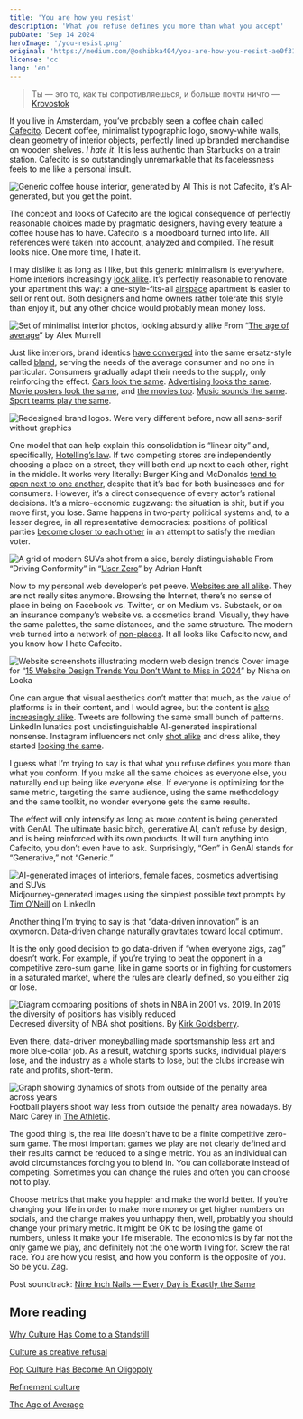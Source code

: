 ```yaml
---
title: 'You are how you resist'
description: 'What you refuse defines you more than what you accept'
pubDate: 'Sep 14 2024'
heroImage: '/you-resist.png'
original: 'https://medium.com/@oshibka404/you-are-how-you-resist-ae0f31650377'
license: 'cc'
lang: 'en'
---
```


> Ты — это то, как ты сопротивляешься, и больше почти ничто
> — [Krovostok](https://genius.com/Krovostok-being-bad-lyrics)

If you live in Amsterdam, you’ve probably seen a coffee chain called [Cafecito](https://cafecito.nl/). Decent coffee, minimalist typographic logo, snowy-white walls, clean geometry of interior objects, perfectly lined up branded merchandise on wooden shelves. _I hate it_. It is less authentic than Starbucks on a train station. Cafecito is so outstandingly unremarkable that its facelessness feels to me like a personal insult.

![Generic coffee house interior, generated by AI](../../blog-images/you-resist-1.webp)
This is not Cafecito, it’s AI-generated, but you get the point.

The concept and looks of Cafecito are the logical consequence of perfectly reasonable choices made by pragmatic designers, having every feature a coffee house has to have. Cafecito is a moodboard turned into life. All references were taken into account, analyzed and compiled. The result looks nice. One more time, I hate it.

I may dislike it as long as I like, but this generic minimalism is everywhere. Home interiors increasingly [look alike](https://www.instagram.com/fundamakeovers/). It’s perfectly reasonable to renovate your apartment this way: a one-style-fits-all [airspace](https://www.theguardian.com/commentisfree/2016/aug/06/hipster-aesthetic-taking-over-world) apartment is easier to sell or rent out. Both designers and home owners rather tolerate this style than enjoy it, but any other choice would probably mean money loss.

![Set of minimalist interior photos, looking absurdly alike](../../blog-images/you-resist-1.webp)
From “[The age of average](https://www.alexmurrell.co.uk/articles/the-age-of-average)” by Alex Murrell

Just like interiors, brand identics [have converged](https://www.bloomberg.com/opinion/articles/2020-09-07/welcome-to-your-bland-new-world-of-consumer-capitalism) into the same ersatz-style called [bland](https://www.bloomberg.com/opinion/articles/2020-09-07/welcome-to-your-bland-new-world-of-consumer-capitalism), serving the needs of the average consumer and no one in particular. Consumers gradually adapt their needs to the supply, only reinforcing the effect. [Cars look the same](https://www.roadandtrack.com/car-culture/a36715409/why-does-every-new-car-look-like-every-other-new-car/). [Advertising looks the same](https://eyeondesign.aiga.org/all-advertising-looks-the-same-these-days-blame-the-moodboard/). [Movie posters look the same](https://www.boredpanda.com/movie-poster-cliches/?utm_source=google&utm_medium=organic&utm_campaign=organic), and [the movies too](https://www.experimental-history.com/p/pop-culture-has-become-an-oligopoly). [Music sounds the same](https://towardsdatascience.com/hot-or-not-analyzing-60-years-of-billboard-hot-100-data-21e1a02cf304). [Sport teams play the same](https://www.theatlantic.com/newsletters/archive/2022/10/sabermetrics-analytics-ruined-baseball-sports-music-film/671924/).

![Redesigned brand logos. Were very different before, now all sans-serif without graphics](../../blog-images/you-resist-logos.jpeg)

One model that can help explain this consolidation is “linear city” and, specifically, [Hotelling’s law](https://en.wikipedia.org/wiki/Hotelling%27s_law). If two competing stores are independently choosing a place on a street, they will both end up next to each other, right in the middle. It works very literally: Burger King and McDonalds [tend to open next to one another](https://mindyourdecisions.com/blog/2012/10/23/why-are-mcdonalds-and-burger-king-usually-located-near-each-other-fast-food-location-game-theory/), despite that it’s bad for both businesses and for consumers. However, it’s a direct consequence of every actor’s rational decisions. It’s a micro-economic zugzwang: the situation is shit, but if you move first, you lose. Same happens in two-party political systems and, to a lesser degree, in all representative democracies: positions of political parties [become closer to each other](https://en.wikipedia.org/wiki/Median_voter_theorem) in an attempt to satisfy the median voter.

![A grid of modern SUVs shot from a side, barely distinguishable](../../blog-images/you-resist-cars.webp)
From “Driving Conformity” in “[User Zero](https://ade3.medium.com/driving-conformity-49ffb2b1ff9f)” by Adrian Hanft

Now to my personal web developer’s pet peeve. [Websites are all alike](https://www.fastcompany.com/90501691/science-confirms-it-web-sites-really-do-all-look-the-same). They are not really sites anymore. Browsing the Internet, there’s no sense of place in being on Facebook vs. Twitter, or on Medium vs. Substack, or on an insurance company’s website vs. a cosmetics brand. Visually, they have the same palettes, the same distances, and the same structure. The modern web turned into a network of [non-places](https://en.wikipedia.org/wiki/Non-place). It all looks like Cafecito now, and you know how I hate Cafecito.

![Website screenshots illustrating modern web design trends](../../blog-images/you-resist-web-trends.jpg)
Cover image for “[15 Website Design Trends You Don’t Want to Miss in 2024](https://looka.com/blog/website-design-trends/)” by Nisha on Looka

One can argue that visual aesthetics don’t matter that much, as the value of platforms is in their content, and I would agree, but the content is [also increasingly alike](https://qz.com/590581/everyone-has-the-same-personality-online). Tweets are following the same small bunch of patterns. LinkedIn lunatics post undistinguishable AI-generated inspirational nonsense. Instagram influencers not only [shot alike](https://www.instagram.com/insta_repeat/) and dress alike, they started [looking the same](https://www.vox.com/the-goods/2020/2/13/21125464/brow-lift-botox-bella-hadid-ariana-grande-kylie-jenner).

I guess what I’m trying to say is that what you refuse defines you more than what you conform. If you make all the same choices as everyone else, you naturally end up being like everyone else. If everyone is optimizing for the same metric, targeting the same audience, using the same methodology and the same toolkit, no wonder everyone gets the same results.

The effect will only intensify as long as more content is being generated with GenAI. The ultimate basic bitch, generative AI, can’t refuse by design, and is being reinforced with its own products. It will turn anything into Cafecito, you don’t even have to ask. Surprisingly, “Gen” in GenAI stands for “Generative,” not “Generic.”

![AI-generated images of interiors, female faces, cosmetics advertising and SUVs](../../blog-images/you-resist-ai-all.png)
Midjourney-generated images using the simplest possible text prompts by [Tim O’Neill](https://www.linkedin.com/posts/timoneill_the-age-of-average-a-great-article-by-activity-7044602177952108544-R5JC/) on LinkedIn

Another thing I’m trying to say is that “data-driven innovation” is an oxymoron. Data-driven change naturally gravitates toward local optimum.

It is the only good decision to go data-driven if “when everyone zigs, zag” doesn’t work. For example, if you’re trying to beat the opponent in a competitive zero-sum game, like in game sports or in fighting for customers in a saturated market, where the rules are clearly defined, so you either zig or lose.

![Diagram comparing positions of shots in NBA in 2001 vs. 2019. In 2019 the diversity of positions has visibly reduced](../../blog-images/you-resist-basketball-shots.jpeg)
Decresed diversity of NBA shot positions. By [Kirk Goldsberry](https://x.com/kirkgoldsberry/status/1217109175894831105/photo/1).

Even there, data-driven moneyballing made sportsmanship less art and more blue-collar job. As a result, watching sports sucks, individual players lose, and the industry as a whole starts to lose, but the clubs increase win rate and profits, short-term.

![Graph showing dynamics of shots from outside of the penalty area across years](../../blog-images/you-resist-football-shots.webp)
Football players shoot way less from outside the penalty area nowadays. By Marc Carey in [The Athletic](https://theathletic.com/3145563/2022/02/24/how-shot-locations-have-changed-in-the-premier-league/).

The good thing is, the real life doesn’t have to be a finite competitive zero-sum game. The most important games we play are not clearly defined and their results cannot be reduced to a single metric. You as an individual can avoid circumstances forcing you to blend in. You can collaborate instead of competing. Sometimes you can change the rules and often you can choose not to play.

Choose metrics that make you happier and make the world better. If you’re changing your life in order to make more money or get higher numbers on socials, and the change makes you unhappy then, well, probably you should change your primary metric. It might be OK to be losing the game of numbers, unless it make your life miserable. The economics is by far not the only game we play, and definitely not the one worth living for. Screw the rat race. You are how you resist, and how you conform is the opposite of you. So be you. Zag.

Post soundtrack: [Nine Inch Nails — Every Day is Exactly the Same](https://www.youtube.com/watch?v=RQoVHqveQ98)

## More reading

[Why Culture Has Come to a Standstill](https://www.nytimes.com/2023/10/10/magazine/stale-culture.html)

[Culture as creative refusal](https://davidgraeber.org/papers/culture-as-creative-refusal/)

[Pop Culture Has Become An Oligopoly](https://www.experimental-history.com/p/pop-culture-has-become-an-oligopoly)

[Refinement culture](https://lindynewsletter.beehiiv.com/p/refinement-culture)

[The Age of Average](https://www.alexmurrell.co.uk/articles/the-age-of-average)
